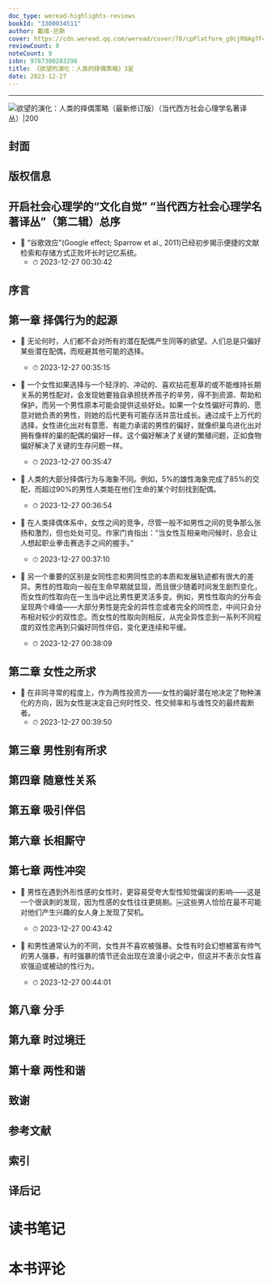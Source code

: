 ```yaml
---
doc_type: weread-highlights-reviews
bookId: "3300034511"
author: 戴维·巴斯
cover: https://cdn.weread.qq.com/weread/cover/78/cpPlatform_g9cjRNAg7F4ijHz9uTsFuj/t7_cpPlatform_g9cjRNAg7F4ijHz9uTsFuj.jpg
reviewCount: 0
noteCount: 9
isbn: 9787300283296
title: 《欲望的演化：人类的择偶策略》3星
date: 2023-12-27
---
```


---

![ 欲望的演化：人类的择偶策略（最新修订版）（当代西方社会心理学名著译丛）|200](https://cdn.weread.qq.com/weread/cover/78/cpPlatform_g9cjRNAg7F4ijHz9uTsFuj/t7_cpPlatform_g9cjRNAg7F4ijHz9uTsFuj.jpg)


## 封面

## 版权信息

## 开启社会心理学的“文化自觉” “当代西方社会心理学名著译丛”（第二辑）总序


- 📌 “谷歌效应”(Google effect; Sparrow et al., 2011)已经初步揭示便捷的文献检索和存储方式正败坏长时记忆系统。 
    - ⏱ 2023-12-27 00:30:42 
## 序言

## 第一章 择偶行为的起源


- 📌 无论何时，人们都不会对所有的潜在配偶产生同等的欲望。人们总是只偏好某些潜在配偶，而规避其他可能的选择。 
    - ⏱ 2023-12-27 00:35:15 

- 📌 一个女性如果选择与一个轻浮的、冲动的、喜欢拈花惹草的或不能维持长期关系的男性配对，会发现她要独自承担抚养孩子的辛劳，得不到资源、帮助和保护，而另一个男性原本可能会提供这些好处。如果一个女性偏好可靠的、愿意对她负责的男性，则她的后代更有可能存活并茁壮成长。通过成千上万代的选择，女性进化出对有意愿、有能力承诺的男性的偏好，就像织巢鸟进化出对拥有像样的巢的配偶的偏好一样。这个偏好解决了关键的繁殖问题，正如食物偏好解决了关键的生存问题一样。 
    - ⏱ 2023-12-27 00:35:47 

- 📌 人类的大部分择偶行为与海象不同。例如，5%的雄性海象完成了85%的交配，而超过90%的男性人类能在他们生命的某个时刻找到配偶。 
    - ⏱ 2023-12-27 00:36:54 

- 📌 在人类择偶体系中，女性之间的竞争，尽管一般不如男性之间的竞争那么张扬和激烈，但也处处可见。作家门肯指出：“当女性互相亲吻问候时，总会让人想起职业拳击赛选手之间的握手。” 
    - ⏱ 2023-12-27 00:37:10 

- 📌 另一个重要的区别是女同性恋和男同性恋的本质和发展轨迹都有很大的差异。男性的性取向一般在生命早期就显现，而且很少随着时间发生剧烈变化，而女性的性取向在一生当中远比男性更灵活多变。例如，男性性取向的分布会呈现两个峰值——大部分男性是完全的异性恋或者完全的同性恋，中间只会分布相对较少的双性恋。而女性的性取向则相反，从完全异性恋到一系列不同程度的双性恋再到只偏好同性伴侣，变化更连续和平缓。 
    - ⏱ 2023-12-27 00:38:09 
## 第二章 女性之所求


- 📌 在非同寻常的程度上，作为两性投资方——女性的偏好潜在地决定了物种演化的方向，因为女性是决定自己何时性交、性交频率和与谁性交的最终裁断者。 
    - ⏱ 2023-12-27 00:39:50 
## 第三章 男性别有所求

## 第四章 随意性关系

## 第五章 吸引伴侣

## 第六章 长相厮守

## 第七章 两性冲突


- 📌 男性在遇到外形性感的女性时，更容易受夸大型性知觉偏误的影响——这是一个很讽刺的发现，因为性感的女性往往更挑剔。￼这些男人恰恰在最不可能对他们产生兴趣的女人身上发现了契机。 
    - ⏱ 2023-12-27 00:43:42 

- 📌 和男性通常认为的不同，女性并不喜欢被强暴。女性有时会幻想被富有帅气的男人强暴，有时强暴的情节还会出现在浪漫小说之中，但这并不表示女性喜欢强迫或被动的性行为。 
    - ⏱ 2023-12-27 00:44:01 
## 第八章 分手

## 第九章 时过境迁

## 第十章 两性和谐

## 致谢

## 参考文献

## 索引

## 译后记


# 读书笔记


# 本书评论
